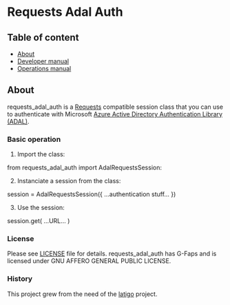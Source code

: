 # Requests Adal Auth

## Table of content

- [About](#about)
- [Developer manual](#developer-manual)
- [Operations manual](#operations-manual)

## About

requests_adal_auth is a [Requests](https://requests.readthedocs.io/en/master/) compatible session class that you can use to authenticate with Microsoft [Azure Active Directory Authentication Library (ADAL)](https://docs.microsoft.com/en-us/azure/active-directory/azuread-dev/active-directory-authentication-libraries).

### Basic operation

1. Import the class:

from requests_adal_auth import AdalRequestsSession:

2. Instanciate a session from the class:

session = AdalRequestsSession({ ...authentication stuff... })

3. Use the session:

session.get( ...URL... )


### License

Please see [LICENSE](LICENSE) file for details. requests_adal_auth has G-Faps and is licensed under GNU AFFERO GENERAL PUBLIC LICENSE.

### History

This project grew from the need of the [latigo](/equinor/latigo) project.
